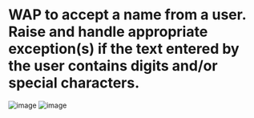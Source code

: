 # WAP to accept a name from a user. Raise and handle appropriate exception(s) if the text entered by the user contains digits and/or special characters.
![image](https://github.com/user-attachments/assets/65a7ec19-5dd1-47e9-a01d-2788d507ba77)
![image](https://github.com/user-attachments/assets/30504982-9f8f-4c7b-b848-c90278155b0a)


